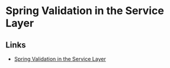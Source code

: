 # Spring Validation in the Service Layer

## Links

- [Spring Validation in the Service Layer](https://www.baeldung.com/spring-service-layer-validation)
